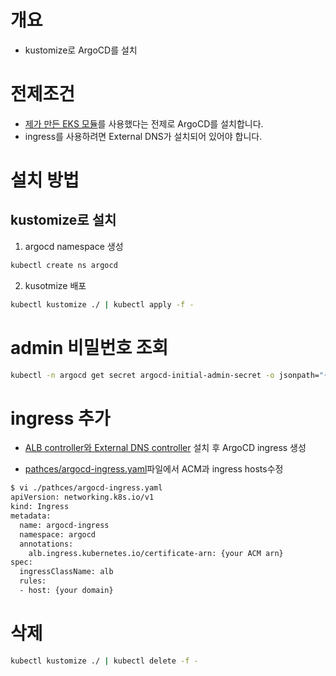 # 개요
* kustomize로 ArgoCD를 설치

# 전제조건
* [제가 만든 EKS 모듈](https://github.com/choisungwook/terraform_practice/tree/main/eks/module)를 사용했다는 전제로 ArgoCD를 설치합니다.
* ingress를 사용하려면 External DNS가 설치되어 있어야 합니다.

# 설치 방법


## kustomize로 설치

1. argocd namespace 생성

```sh
kubectl create ns argocd
```

2. kusotmize 배포

```sh
kubectl kustomize ./ | kubectl apply -f -
```

# admin 비밀번호 조회
```sh
kubectl -n argocd get secret argocd-initial-admin-secret -o jsonpath="{.data.password}" | base64 -d; echo
```

# ingress 추가
* [ALB controller와 External DNS controller](../../argocd_bootstrap/root-applicationset.yaml) 설치 후 ArgoCD ingress 생성

* [pathces/argocd-ingress.yaml](./patches/argocd-ingress.yaml)파일에서 ACM과 ingress hosts수정

```sh
$ vi ./pathces/argocd-ingress.yaml
apiVersion: networking.k8s.io/v1
kind: Ingress
metadata:
  name: argocd-ingress
  namespace: argocd
  annotations:
    alb.ingress.kubernetes.io/certificate-arn: {your ACM arn}
spec:
  ingressClassName: alb
  rules:
  - host: {your domain}
```

# 삭제

```sh
kubectl kustomize ./ | kubectl delete -f -
```
